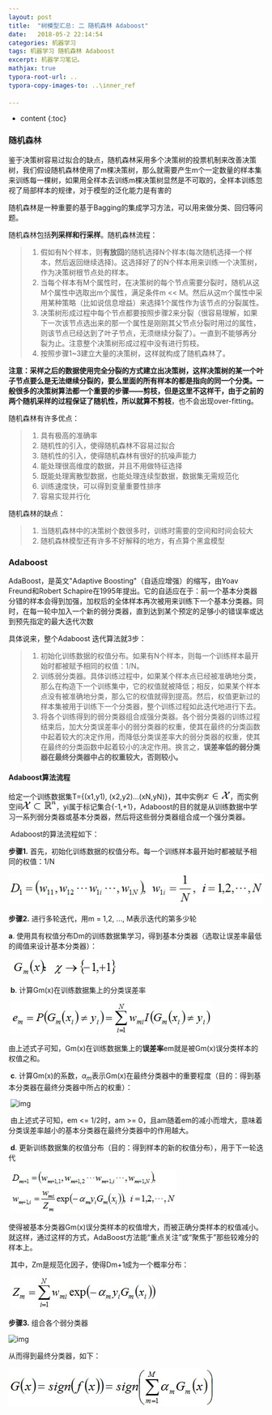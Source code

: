 ```yaml
---
layout: post
title:  "树模型汇总: 二 随机森林 Adaboost"
date:   2018-05-2 22:14:54
categories: 机器学习
tags: 机器学习 随机森林 Adaboost
excerpt: 机器学习笔记。
mathjax: true
typora-root-url: ..
typora-copy-images-to: ..\inner_ref

---
```


* content
{:toc}

### 随机森林

鉴于决策树容易过拟合的缺点，随机森林采用多个决策树的投票机制来改善决策树，我们假设随机森林使用了m棵决策树，那么就需要产生m个一定数量的样本集来训练每一棵树，如果用全样本去训练m棵决策树显然是不可取的，全样本训练忽视了局部样本的规律，对于模型的泛化能力是有害的 

随机森林是一种重要的基于Bagging的集成学习方法，可以用来做分类、回归等问题。 

随机森林包括**列采样和行采样**。随机森林流程：

> 1. 假如有N个样本，则**有放回**的随机选择N个样本(每次随机选择一个样本，然后返回继续选择)。这选择好了的N个样本用来训练一个决策树，作为决策树根节点处的样本。
> 2.  当每个样本有M个属性时，在决策树的每个节点需要分裂时，随机从这M个属性中选取出m个属性，满足条件m << M。然后从这m个属性中采用某种策略（比如说信息增益）来选择1个属性作为该节点的分裂属性。
> 3. 决策树形成过程中每个节点都要按照步骤2来分裂（很容易理解，如果下一次该节点选出来的那一个属性是刚刚其父节点分裂时用过的属性，则该节点已经达到了叶子节点，无须继续分裂了）。一直到不能够再分裂为止。注意整个决策树形成过程中没有进行剪枝。
> 4.  按照步骤1~3建立大量的决策树，这样就构成了随机森林了。

**注意：**采样之后的数据使用完全分裂的方式建立出决策树，这样决策树的某一个叶子节点要么是无法继续分裂的，要么里面的所有样本的都是指向的同一个分类。一般很多的决策树算法都一个重要的步骤——剪枝，但是这里不这样干，由于之前的两个随机采样的过程保证了随机性，所以就算**不剪枝**，也不会出现over-fitting。 

随机森林有许多优点：

> 1. 具有极高的准确率
> 2. 随机性的引入，使得随机森林不容易过拟合
> 3. 随机性的引入，使得随机森林有很好的抗噪声能力
> 4. 能处理很高维度的数据，并且不用做特征选择
> 5. 既能处理离散型数据，也能处理连续型数据，数据集无需规范化
> 6. 训练速度快，可以得到变量重要性排序
> 7. 容易实现并行化

随机森林的缺点：

> 1. 当随机森林中的决策树个数很多时，训练时需要的空间和时间会较大
> 2. 随机森林模型还有许多不好解释的地方，有点算个黑盒模型

### Adaboost

AdaBoost，是英文"Adaptive Boosting"（自适应增强）的缩写，由Yoav Freund和Robert Schapire在1995年提出。它的自适应在于：前一个基本分类器分错的样本会得到加强，加权后的全体样本再次被用来训练下一个基本分类器。同时，在每一轮中加入一个新的弱分类器，直到达到某个预定的足够小的错误率或达到预先指定的最大迭代次数 

具体说来，整个Adaboost 迭代算法就3步：

> 1. 初始化训练数据的权值分布。如果有N个样本，则每一个训练样本最开始时都被赋予相同的权值：1/N。
> 2. 训练弱分类器。具体训练过程中，如果某个样本点已经被准确地分类，那么在构造下一个训练集中，它的权值就被降低；相反，如果某个样本点没有被准确地分类，那么它的权值就得到提高。然后，权值更新过的样本集被用于训练下一个分类器，整个训练过程如此迭代地进行下去。
> 3. 将各个训练得到的弱分类器组合成强分类器。各个弱分类器的训练过程结束后，加大分类误差率小的弱分类器的权重，使其在最终的分类函数中起着较大的决定作用，而降低分类误差率大的弱分类器的权重，使其在最终的分类函数中起着较小的决定作用。换言之，**误差率低的弱分类器在最终分类器中占的权重较大，否则较小。**

#### Adaboost算法流程

给定一个训练数据集T={(x1,y1), (x2,y2)…(xN,yN)}，其中实例![x \in \mathcal{X}](/inner_ref/2018-04-30-Tree/624cf12f420fb0f373cda9f7b216b2f3.png)，而实例空间![\mathcal{X} \subset \mathbb{R}^n](/inner_ref/2018-04-30-Tree/d01e9255365440ae709190fafc071951.png)，yi属于标记集合{-1,+1}，Adaboost的目的就是从训练数据中学习一系列弱分类器或基本分类器，然后将这些弱分类器组合成一个强分类器。

​    Adaboost的算法流程如下：

**步骤1.** 首先，初始化训练数据的权值分布。每一个训练样本最开始时都被赋予相同的权值：1/N 

![img](/inner_ref/2018-04-30-Tree/20141102234630160) 

**步骤2.** 进行多轮迭代，用m = 1,2, ..., M表示迭代的第多少轮

​	**a**. 使用具有权值分布Dm的训练数据集学习，得到基本分类器（选取让误差率最低的阈值来设计基本分类器）： 

​	![img](/inner_ref/2018-04-30-Tree/20141102234909561) 

​	**b**. 计算Gm(x)在训练数据集上的分类误差率 

​	![img](/inner_ref/2018-04-30-Tree/20141102235141318) 

​	由上述式子可知，Gm(x)在训练数据集上的**误差率**em就是被Gm(x)误分类样本的权值之和。 

​	**c**. 计算Gm(x)的系数，$\alpha_m$表示Gm(x)在最终分类器中的重要程度（目的：得到基本分类器在最终分类器中所占的权重）： 

​	![img](https://img-blog.csdn.net/20141102235307399) 

​	由上述式子可知，em <= 1/2时，am >= 0，且am随着em的减小而增大，意味着分类误差率越小的基本分类器在最终分类器中的作用越大。 

​	**d**. 更新训练数据集的权值分布（目的：得到样本的新的权值分布），用于下一轮迭代 

​	![img](/inner_ref/2018-04-30-Tree/20141103000618960) 

​	使得被基本分类器Gm(x)误分类样本的权值增大，而被正确分类样本的权值减小。就这样，通过这样的方式，AdaBoost方法能“重点关注”或“聚焦于”那些较难分的样本上。

​	其中，Zm是规范化因子，使得Dm+1成为一个概率分布：

​	![img](/inner_ref/2018-04-30-Tree/20141103000759596) 

**步骤3.** 组合各个弱分类器

![img](https://img-blog.csdn.net/20141103001101875) 

从而得到最终分类器，如下： 

![img](/inner_ref/2018-04-30-Tree/20141103001155359) 